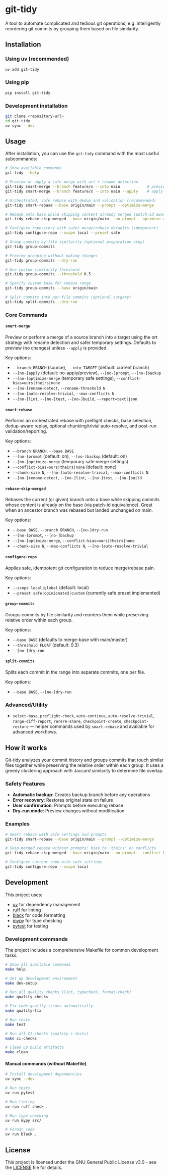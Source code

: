 # git-tidy

A tool to automate complicated and tedious git operations, e.g. intelligently reordering git commits by grouping them based on file similarity.

## Installation

### Using uv (recommended)

```bash
uv add git-tidy
```

### Using pip

```bash
pip install git-tidy
```

### Development installation

```bash
git clone <repository-url>
cd git-tidy
uv sync --dev
```

## Usage

After installation, you can use the `git-tidy` command with the most useful subcommands:

```bash
# Show available commands
git-tidy --help

# Preview or apply a safe merge with ort + rename detection
git-tidy smart-merge --branch feature/x --into main            # preview (no changes)
git-tidy smart-merge --branch feature/x --into main --apply    # apply merge

# Orchestrated, safe rebase with dedup and validation (recommended)
git-tidy smart-rebase --base origin/main --prompt --optimize-merge

# Rebase onto base while skipping content already merged (patch-id aware)
git-tidy rebase-skip-merged --base origin/main --no-prompt --optimize-merge

# Configure repository with safer merge/rebase defaults (idempotent)
git-tidy configure-repo --scope local --preset safe

# Group commits by file similarity (optional preparation step)
git-tidy group-commits

# Preview grouping without making changes
git-tidy group-commits --dry-run

# Use custom similarity threshold
git-tidy group-commits --threshold 0.5

# Specify custom base for rebase range
git-tidy group-commits --base origin/main

# Split commits into per-file commits (optional surgery)
git-tidy split-commits --dry-run
```

### Core Commands

#### `smart-merge`
Preview or perform a merge of a source branch into a target using the ort strategy with rename detection and safer temporary settings. Defaults to preview (no changes) unless `--apply` is provided.

Key options:
- `--branch BRANCH` (source), `--into TARGET` (default: current branch)
- `--[no-]apply` (default: no-apply/preview), `--[no-]prompt`, `--[no-]backup`
- `--[no-]optimize-merge` (temporary safe settings), `--conflict-bias=ours|theirs|none`
- `--[no-]rename-detect`, `--rename-threshold N`
- `--[no-]auto-resolve-trivial`, `--max-conflicts N`
- `--[no-]lint`, `--[no-]test`, `--[no-]build`, `--report=text|json`

#### `smart-rebase`
Performs an orchestrated rebase with preflight checks, base selection, dedup-aware replay, optional chunking/trivial auto-resolve, and post-run validation/reporting.

Key options:
- `--branch BRANCH`, `--base BASE`
- `--[no-]prompt` (default: on), `--[no-]backup` (default: on)
- `--[no-]optimize-merge` (temporary safe merge settings)
- `--conflict-bias=ours|theirs|none` (default: none)
- `--chunk-size N`, `--[no-]auto-resolve-trivial`, `--max-conflicts N`
- `--[no-]rename-detect`, `--[no-]lint`, `--[no-]test`, `--[no-]build`

#### `rebase-skip-merged`
Rebases the current (or given) branch onto a base while skipping commits whose content is already on the base (via patch-id equivalence). Great when an ancestor branch was rebased but landed unchanged on main.

Key options:
- `--base BASE`, `--branch BRANCH`, `--[no-]dry-run`
- `--[no-]prompt`, `--[no-]backup`
- `--[no-]optimize-merge`, `--conflict-bias=ours|theirs|none`
- `--chunk-size N`, `--max-conflicts N`, `--[no-]auto-resolve-trivial`

#### `configure-repo`
Applies safe, idempotent git configuration to reduce merge/rebase pain.

Key options:
- `--scope local|global` (default: local)
- `--preset safe|opinionated|custom` (currently safe preset implemented)

#### `group-commits`
Groups commits by file similarity and reorders them while preserving relative order within each group.

Key options:
- `--base BASE` (defaults to merge-base with main/master)
- `--threshold FLOAT` (default: 0.3)
- `--[no-]dry-run`

#### `split-commits`
Splits each commit in the range into separate commits, one per file.

Key options:
- `--base BASE`, `--[no-]dry-run`

### Advanced/Utility
- `select-base`, `preflight-check`, `auto-continue`, `auto-resolve-trivial`, `range-diff-report`, `rerere-share`, `checkpoint-create`, `checkpoint-restore` — helper commands used by `smart-rebase` and available for advanced workflows.

## How it works

Git-tidy analyzes your commit history and groups commits that touch similar files together while preserving the relative order within each group. It uses a greedy clustering approach with Jaccard similarity to determine file overlap.

### Safety Features

- **Automatic backup**: Creates backup branch before any operations
- **Error recovery**: Restores original state on failure
- **User confirmation**: Prompts before executing rebase
- **Dry-run mode**: Preview changes without modification

### Examples
```bash
# Smart rebase with safe settings and prompts
git-tidy smart-rebase --base origin/main --prompt --optimize-merge

# Skip-merged rebase without prompts; bias to 'theirs' on conflicts
git-tidy rebase-skip-merged --base origin/main --no-prompt --conflict-bias=theirs

# Configure current repo with safe settings
git-tidy configure-repo --scope local
```

## Development

This project uses:
- [uv](https://github.com/astral-sh/uv) for dependency management
- [ruff](https://github.com/astral-sh/ruff) for linting
- [black](https://github.com/psf/black) for code formatting
- [mypy](https://github.com/python/mypy) for type checking
- [pytest](https://github.com/pytest-dev/pytest) for testing

### Development commands

The project includes a comprehensive Makefile for common development tasks:

```bash
# Show all available commands
make help

# Set up development environment
make dev-setup

# Run all quality checks (lint, typecheck, format-check)
make quality-checks

# Fix code quality issues automatically
make quality-fix

# Run tests
make test

# Run all CI checks (quality + tests)
make ci-checks

# Clean up build artifacts
make clean
```

#### Manual commands (without Makefile)

```bash
# Install development dependencies
uv sync --dev

# Run tests
uv run pytest

# Run linting
uv run ruff check .

# Run type checking
uv run mypy src/

# Format code
uv run black .
```

## License

This project is licensed under the GNU General Public License v3.0 - see the [LICENSE](LICENSE) file for details.